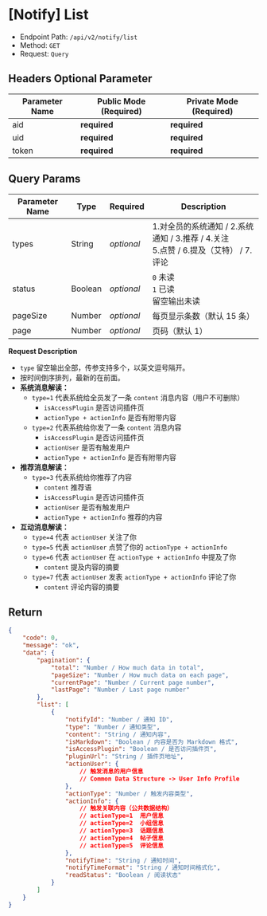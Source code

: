 # [Notify] List

- Endpoint Path: `/api/v2/notify/list`
- Method: `GET`
- Request: `Query`

## Headers Optional Parameter

| Parameter Name | Public Mode (Required) | Private Mode (Required) |
| --- | --- | --- |
| aid | **required** | **required** |
| uid | **required** | **required** |
| token | **required** | **required** |

## Query Params

| Parameter Name | Type | Required | Description |
| --- | --- | --- | --- |
| types | String | *optional* | 1.对全员的系统通知 / 2.系统通知 / 3.推荐 / 4.关注<br>5.点赞 / 6.提及（艾特） / 7.评论 |
| status | Boolean | *optional* | `0` 未读<br>`1` 已读<br>留空输出未读 |
| pageSize | Number | *optional* | 每页显示条数（默认 15 条） |
| page | Number | *optional* | 页码（默认 1） |

**Request Description**

- `type` 留空输出全部，传参支持多个，以英文逗号隔开。
- 按时间倒序排列，最新的在前面。
- **系统消息解读：**
    - `type=1` 代表系统给全员发了一条 `content` 消息内容（用户不可删除）
        - `isAccessPlugin` 是否访问插件页
        - `actionType + actionInfo` 是否有附带内容
    - `type=2` 代表系统给你发了一条 `content` 消息内容
        - `isAccessPlugin` 是否访问插件页
        - `actionUser` 是否有触发用户
        - `actionType + actionInfo` 是否有附带内容
- **推荐消息解读：**
    - `type=3` 代表系统给你推荐了内容
        - `content` 推荐语
        - `isAccessPlugin` 是否访问插件页
        - `actionUser` 是否有触发用户
        - `actionType + actionInfo` 推荐的内容
- **互动消息解读：**
    - `type=4` 代表 `actionUser` 关注了你
    - `type=5` 代表 `actionUser` 点赞了你的 `actionType + actionInfo`
    - `type=6` 代表 `actionUser` 在 `actionType + actionInfo` 中提及了你
        - `content` 提及内容的摘要
    - `type=7` 代表 `actionUser` 发表 `actionType + actionInfo` 评论了你
        - `content` 评论内容的摘要


## Return

```json
{
    "code": 0,
    "message": "ok",
    "data": {
        "pagination": {
            "total": "Number / How much data in total",
            "pageSize": "Number / How much data on each page",
            "currentPage": "Number / Current page number",
            "lastPage": "Number / Last page number"
        },
        "list": [
            {
                "notifyId": "Number / 通知 ID",
                "type": "Number / 通知类型",
                "content": "String / 通知内容",
                "isMarkdown": "Boolean / 内容是否为 Markdown 格式",
                "isAccessPlugin": "Boolean / 是否访问插件页",
                "pluginUrl": "String / 插件页地址",
                "actionUser": {
                    // 触发消息的用户信息
                    // Common Data Structure -> User Info Profile
                },
                "actionType": "Number / 触发内容类型",
                "actionInfo": {
                    // 触发关联内容（公共数据结构）
                    // actionType=1  用户信息
                    // actionType=2  小组信息
                    // actionType=3  话题信息
                    // actionType=4  帖子信息
                    // actionType=5  评论信息
                },
                "notifyTime": "String / 通知时间",
                "notifyTimeFormat": "String / 通知时间格式化",
                "readStatus": "Boolean / 阅读状态"
            }
        ]
    }
}
```
